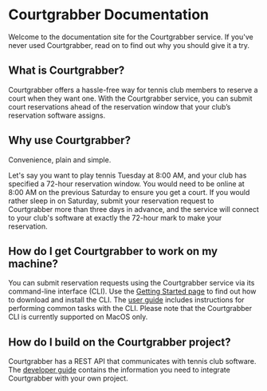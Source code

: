 # Courtgrabber Documentation

Welcome to the documentation site for the Courtgrabber service. If you've never used Courtgrabber, read on to find out why you should give it a try.

## What is Courtgrabber?

Courtgrabber offers a hassle-free way for tennis club members to reserve a court when they want one. With the Courtgrabber service, you can submit court reservations ahead of the reservation window that your club’s reservation software assigns.

## Why use Courtgrabber?

Convenience, plain and simple.

Let's say you want to play tennis Tuesday at 8:00 AM, and your club has specified a 72-hour reservation window. You would need to be online at 8:00 AM on the previous Saturday to ensure you get a court. If you would rather sleep in on Saturday, submit your reservation request to Courtgrabber more than three days in advance, and the service will connect to your club's software at exactly the 72-hour mark to make your reservation.

## How do I get Courtgrabber to work on my machine?

You can submit reservation requests using the Courtgrabber service via its command-line interface (CLI). Use the [Getting Started page](./getting_started.md) to find out how to download and install the CLI. The [user guide](./user_guide.md) includes instructions for performing common tasks with the CLI. Please note that the Courtgrabber CLI is currently supported on MacOS only.

## How do I build on the Courtgrabber project?

Courtgrabber has a REST API that communicates with tennis club software. The [developer guide](./api_reference.md) contains the information you need to integrate Courtgrabber with your own project.